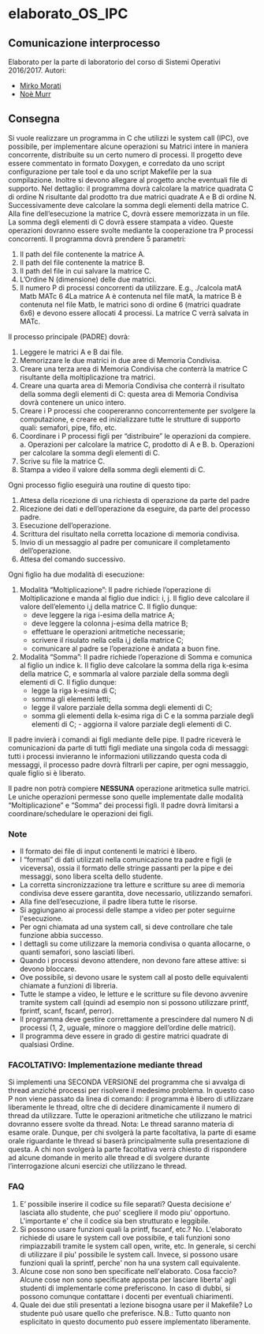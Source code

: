 # elaborato_OS_IPC
## Comunicazione interprocesso
Elaborato per la parte di laboratorio del corso di Sistemi Operativi 2016/2017. 
Autori:

- [Mirko Morati](https://github.com/mirkomorati)
- [Noè Murr](https://github.com/NoeMurr)


## Consegna

Si vuole realizzare un programma in C che utilizzi le system call (IPC), ove possibile, per implementare alcune operazioni su Matrici intere in maniera concorrente, distribuite su un certo numero di processi. Il progetto deve essere commentato in formato Doxygen, e corredato da uno script configurazione per tale tool e da uno script Makefile per la sua compilazione. Inoltre si devono allegare al progetto anche eventuali file di supporto.
Nel dettaglio: il programma dovrà calcolare la matrice quadrata C di ordine N risultante dal prodotto tra due matrici quadrate A e B di ordine N. Successivamente deve calcolare la somma degli elementi della matrice C. Alla fine dell’esecuzione la matrice C, dovrà essere memorizzata in un file. La somma degli elementi di C dovrà essere stampata a video. Queste operazioni dovranno essere svolte mediante la cooperazione tra P processi concorrenti.
Il programma dovrà prendere 5 parametri:

1. Il path del file contenente la matrice A.
2. Il path del file contenente la matrice B.
3. Il path del file in cui salvare la matrice C.
4. L’Ordine N (dimensione) delle due matrici.
5. Il numero P di processi concorrenti da utilizzare. E.g., ./calcola matA Matb MATc 6 4La matrice A è contenuta nel file matA, la matrice B è contenuta nel file Matb, le matrici sono di ordine 6 (matrici quadrate 6x6) e devono essere allocati 4 processi. La matrice C verrà salvata in MATc.

Il processo principale (PADRE) dovrà:

1. Leggere le matrici A e B dai file.
2. Memorizzare le due matrici in due aree di Memoria Condivisa.
3. Creare una terza area di Memoria Condivisa che conterrà la matrice C risultante della moltiplicazione tra matrici.
4. Creare una quarta area di Memoria Condivisa che conterrà il risultato della somma degli elementi di C: questa area di Memoria Condivisa dovrà contenere un unico intero.
5. Creare i P processi che coopereranno concorrentemente per svolgere la computazione, e creare ed inizializzare tutte le strutture di supporto quali: semafori, pipe, fifo, etc.
6. Coordinare i P processi figli per “distribuire” le operazioni da compiere.
    a. Operazioni per calcolare la matrice C, prodotto di A e B.
    b. Operazioni per calcolare la somma degli elementi di C.
7. Scrive su file la matrice C.
8. Stampa a video il valore della somma degli elementi di C.

Ogni processo figlio eseguirà una routine di questo tipo:

1. Attesa della ricezione di una richiesta di operazione da parte del padre
2. Ricezione dei dati e dell’operazione da eseguire, da parte del processo padre.
3. Esecuzione dell’operazione.
4. Scrittura del risultato nella corretta locazione di memoria condivisa.
5. Invio di un messaggio al padre per comunicare il completamento dell’operazione.
6. Attesa del comando successivo.

Ogni figlio ha due modalità di esecuzione:

1. Modalità “Moltiplicazione”:
    Il padre richiede l’operazione di Moltiplicazione e manda al figlio due indici: i, j. Il figlio deve calcolare il valore dell’elemento i,j della matrice C. Il figlio dunque:
    + deve leggere la riga i-esima della matrice A;
    + deve leggere la colonna j-esima della matrice B;
    + effettuare le operazioni aritmetiche necessarie;
    + scrivere il risulato nella cella i,j della matrice C;
    + comunicare al padre se l’operazione è andata a buon fine.
2. Modalità “Somma”:
    Il padre richiede l’operazione di Somma e comunica al figlio un indice k. Il figlio deve calcolare la somma della riga k-esima della matrice C, e sommarla al valore parziale della somma degli elementi di C. Il figlio dunque:
    + legge la riga k-esima di C;
    + somma gli elementi letti;
    + legge il valore parziale della somma degli elementi di C;
    + somma gli elementi della k-esima riga di C e la somma parziale degli elementi di C; - aggiorna il valore parziale degli elementi di C.

Il padre invierà i comandi ai figli mediante delle pipe.
Il padre riceverà le comunicazioni da parte di tutti figli mediate una singola coda di messaggi: tutti i processi invieranno le informazioni utilizzando questa coda di messaggi, il processo padre dovrà filtrarli per capire, per ogni messaggio, quale figlio si è liberato.
   
Il padre non potrà compiere __NESSUNA__ operazione aritmetica sulle matrici. Le uniche operazioni permesse sono quelle implementate dalle modalità “Moltiplicazione” e “Somma” dei processi figli. Il padre dovrà limitarsi a coordinare/schedulare le operazioni dei figli.

### Note

- Il formato dei file di input contenenti le matrici è libero.
- I “formati” di dati utilizzati nella comunicazione tra padre e figli (e viceversa), ossia il formato delle stringe passanti per la pipe e dei messaggi, sono libera scelta dello studente.
- La corretta sincronizzazione tra letture e scritture su aree di memoria condivisa deve essere garantita, dove necessario, utilizzando semafori.
- Alla fine dell’esecuzione, il padre libera tutte le risorse.
- Si aggiungano ai processi delle stampe a video per poter seguirne l'esecuzione.
- Per ogni chiamata ad una system call, si deve controllare che tale funzione abbia successo.
- I dettagli su come utilizzare la memoria condivisa o quanta allocarne, o quanti semafori, sono lasciati liberi.
- Quando i processi devono attendere, non devono fare attese attive: si devono bloccare.
- Ove possibile, si devono usare le system call al posto delle equivalenti chiamate a funzioni di libreria.
- Tutte le stampe a video, le letture e le scritture su file devono avvenire tramite system call (quindi ad esempio non si possono utilizzare printf, fprintf, scanf, fscanf, perror).
- Il programma deve gestire correttamente a prescindere dal numero N di processi (1, 2, uguale, minore o maggiore dell’ordine delle matrici).
- Il programma deve essere in grado di gestire matrici quadrate di qualsiasi Ordine.

### FACOLTATIVO: Implementazione mediante thread
Si implementi una SECONDA VERSIONE del programma che si avvalga di thread anziché processi per risolvere il medesimo problema.
In questo caso P non viene passato da linea di comando: il programma è libero di utilizzare liberamente le thread, oltre che di decidere dinamicamente il numero di thread da utilizzare.
Tutte le operazioni aritmetiche che utilizzano le matrici dovranno essere svolte da thread.
Nota:
Le thread saranno materia di esame orale. Dunque, per chi svolgerà la parte facoltativa, la parte di esame orale riguardante le thread si baserà principalmente sulla presentazione di questa.
A chi non svolgerà la parte facoltativa verrà chiesto di rispondere ad alcune domande in merito alle thread e di svolgere durante l’interrogazione alcuni esercizi che utilizzano le thread.
 
### FAQ
1. E’ possibile inserire il codice su file separati?
Questa decisione e' lasciata allo studente, che puo' scegliere il modo piu' opportuno. L'importante e' che il codice sia ben strutturato e leggibile.
2. Si possono usare funzioni quali la printf, fscanf, etc.?
No. L'elaborato richiede di usare le system call ove possibile, e tali funzioni sono rimpiazzabili tramite le system call open, write, etc. In generale, si cerchi di utilizzare il piu' possibile le system call. Invece, si possono usare funzioni quali la sprintf, perche' non ha una system call equivalente.
3. Alcune cose non sono ben specificate nell'elaborato. Cosa faccio?
Alcune cose non sono specificate apposta per lasciare liberta' agli studenti di implementarle come preferiscono. In caso di dubbi, si possono comunque contattare i docenti per eventuali chiarimenti.
4. Quale dei due stili presentati a lezione bisogna usare per il Makefile?
Lo studente può usare quello che preferisce.
N.B.: Tutto quanto non esplicitato in questo documento può essere implementato liberamente.
